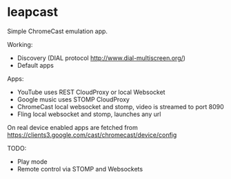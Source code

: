 leapcast
========

Simple ChromeCast emulation app.

Working:

 - Discovery (DIAL protocol http://www.dial-multiscreen.org/)
 - Default apps

Apps:

 - YouTube uses REST CloudProxy or local Websocket
 - Google music uses STOMP CloudProxy 
 - ChromeCast local websocket and stomp, video is streamed to port 8090
 - Fling local websocket and stomp, launches any url

On real device enabled apps are fetched from https://clients3.google.com/cast/chromecast/device/config

TODO:

 - Play mode
 - Remote control via STOMP and Websockets
